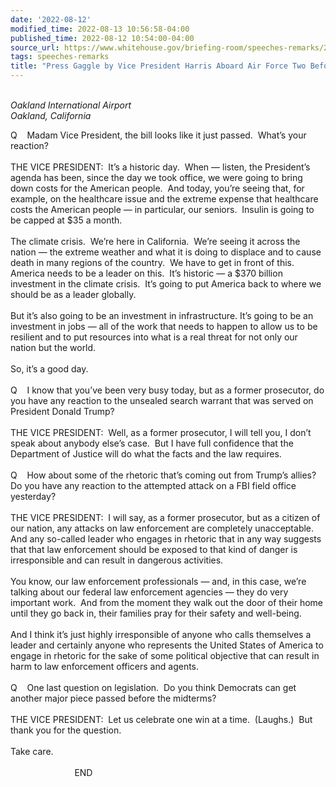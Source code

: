 ```yaml
---
date: '2022-08-12'
modified_time: 2022-08-13 10:56:58-04:00
published_time: 2022-08-12 10:54:00-04:00
source_url: https://www.whitehouse.gov/briefing-room/speeches-remarks/2022/08/12/press-gaggle-by-vice-president-harris-aboard-air-force-two-before-departure/
tags: speeches-remarks
title: "Press Gaggle by Vice President Harris Aboard Air Force Two Before\_Departure"
---
```

 
   
*Oakland International Airport  
Oakland, California*  

Q    Madam Vice President, the bill looks like it just passed.  What’s
your reaction?  
   
THE VICE PRESIDENT:  It’s a historic day.  When — listen, the
President’s agenda has been, since the day we took office, we were going
to bring down costs for the American people.  And today, you’re seeing
that, for example, on the healthcare issue and the extreme expense that
healthcare costs the American people — in particular, our seniors. 
Insulin is going to be capped at $35 a month.  
   
The climate crisis.  We’re here in California.  We’re seeing it across
the nation — the extreme weather and what it is doing to displace and to
cause death in many regions of the country.  We have to get in front of
this.  America needs to be a leader on this.  It’s historic — a $370
billion investment in the climate crisis.  It’s going to put America
back to where we should be as a leader globally.  
   
But it’s also going to be an investment in infrastructure. It’s going to
be an investment in jobs — all of the work that needs to happen to allow
us to be resilient and to put resources into what is a real threat for
not only our nation but the world.  
   
So, it’s a good day.  
   
Q    I know that you’ve been very busy today, but as a former
prosecutor, do you have any reaction to the unsealed search warrant that
was served on President Donald Trump?  
   
THE VICE PRESIDENT:  Well, as a former prosecutor, I will tell you, I
don’t speak about anybody else’s case.  But I have full confidence that
the Department of Justice will do what the facts and the law requires.  
   
Q    How about some of the rhetoric that’s coming out from Trump’s
allies?  Do you have any reaction to the attempted attack on a FBI field
office yesterday?  
   
THE VICE PRESIDENT:  I will say, as a former prosecutor, but as a
citizen of our nation, any attacks on law enforcement are completely
unacceptable.  And any so-called leader who engages in rhetoric that in
any way suggests that that law enforcement should be exposed to that
kind of danger is irresponsible and can result in dangerous
activities.  
   
You know, our law enforcement professionals — and, in this case, we’re
talking about our federal law enforcement agencies — they do very
important work.  And from the moment they walk out the door of their
home until they go back in, their families pray for their safety and
well-being.  
   
And I think it’s just highly irresponsible of anyone who calls
themselves a leader and certainly anyone who represents the United
States of America to engage in rhetoric for the sake of some political
objective that can result in harm to law enforcement officers and
agents.  
   
Q    One last question on legislation.  Do you think Democrats can get
another major piece passed before the midterms?  
   
THE VICE PRESIDENT:  Let us celebrate one win at a time.  (Laughs.)  But
thank you for the question.  
   
Take care.  
   
                          END  
 

